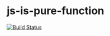 # js-is-pure-function

[![Build Status](https://travis-ci.org/lagora/js-is-pure-function.svg?branch=master)](https://travis-ci.org/lagora/js-is-pure-function)
